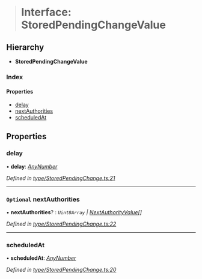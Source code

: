 > # Interface: StoredPendingChangeValue

## Hierarchy

* **StoredPendingChangeValue**

### Index

#### Properties

* [delay](_type_storedpendingchange_.storedpendingchangevalue.md#delay)
* [nextAuthorities](_type_storedpendingchange_.storedpendingchangevalue.md#optional-nextauthorities)
* [scheduledAt](_type_storedpendingchange_.storedpendingchangevalue.md#scheduledat)

## Properties

###  delay

• **delay**: *[AnyNumber](../modules/_types_.md#anynumber)*

*Defined in [type/StoredPendingChange.ts:21](https://github.com/polkadot-js/api/blob/ff69c43/packages/types/src/type/StoredPendingChange.ts#L21)*

___

### `Optional` nextAuthorities

• **nextAuthorities**? : *`Uint8Array` | [NextAuthorityValue](_type_storedpendingchange_.nextauthorityvalue.md)[]*

*Defined in [type/StoredPendingChange.ts:22](https://github.com/polkadot-js/api/blob/ff69c43/packages/types/src/type/StoredPendingChange.ts#L22)*

___

###  scheduledAt

• **scheduledAt**: *[AnyNumber](../modules/_types_.md#anynumber)*

*Defined in [type/StoredPendingChange.ts:20](https://github.com/polkadot-js/api/blob/ff69c43/packages/types/src/type/StoredPendingChange.ts#L20)*